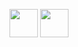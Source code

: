 <img src="https://www.svgrepo.com/show/303206/javascript-logo.svg" width="50px"> <img src="https://upload.wikimedia.org/wikipedia/commons/thumb/1/18/C_Programming_Language.svg/926px-C_Programming_Language.svg.png" width="50px">


